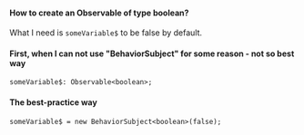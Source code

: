 #### How to create an Observable of type boolean?

What I need is `someVariable$` to be false by default.

#### First, when I can not use "BehaviorSubject" for some reason - not so best way

`someVariable$: Observable<boolean>;`

#### The best-practice way

`someVariable$ = new BehaviorSubject<boolean>(false);`
